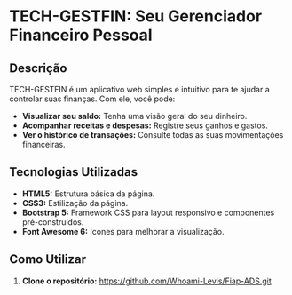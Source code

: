 # TECH-GESTFIN: Seu Gerenciador Financeiro Pessoal

## Descrição
TECH-GESTFIN é um aplicativo web simples e intuitivo para te ajudar a controlar suas finanças. Com ele, você pode:

* **Visualizar seu saldo:** Tenha uma visão geral do seu dinheiro.
* **Acompanhar receitas e despesas:** Registre seus ganhos e gastos.
* **Ver o histórico de transações:** Consulte todas as suas movimentações financeiras.

## Tecnologias Utilizadas
* **HTML5:** Estrutura básica da página.
* **CSS3:** Estilização da página.
* **Bootstrap 5:** Framework CSS para layout responsivo e componentes pré-construídos.
* **Font Awesome 6:** Ícones para melhorar a visualização.

## Como Utilizar
1. **Clone o repositório:**
   https://github.com/Whoami-Levis/Fiap-ADS.git
   
